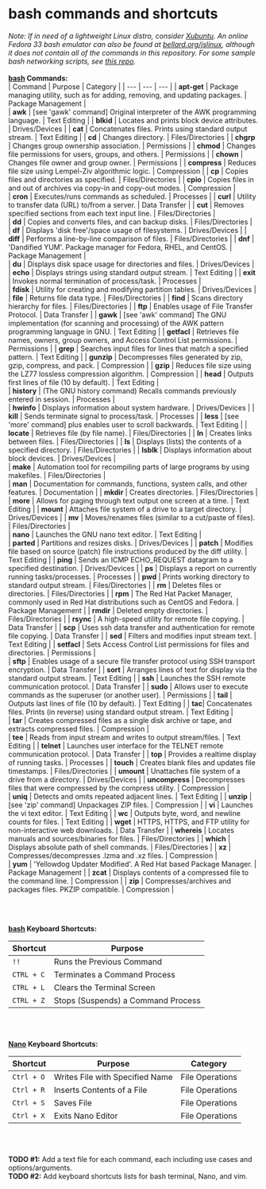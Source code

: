 # bash commands and shortcuts 
*Note: If in need of a lightweight Linux distro, consider [Xubuntu](https://xubuntu.org/tour/). An online Fedora 33 bash emulator can also be found at [bellard.org/jslinux](https://bellard.org/jslinux/), although it does not contain all of the commands in this repository. For some sample bash networking scripts, see [this repo](https://github.com/chaseofthejungle/bash-networking-scripts).*
<br /><br />
**[bash](https://www.gnu.org/software/bash/) Commands:**  
| Command | Purpose | Category |
| --- | --- | --- |
| **apt-get** | Package managing utility, such as for adding, removing, and updating packages. | Package Management |  
| **awk** | [see 'gawk' command] Original interpreter of the AWK programming language. | Text Editing |
| **blkid** | Locates and prints block device attributes. |  Drives/Devices |
| **cat** | Concatenates files. Prints using standard output stream. | Text Editing |
| **cd** | Changes directory. | Files/Directories |
| **chgrp** | Changes group ownership association. | Permissions |
| **chmod** | Changes file permissions for users, groups, and others. | Permissions |
| **chown** | Changes file owner and group owner. | Permissions |
| **compress** | Reduces file size using Lempel-Ziv algorithmic logic. | Compression |
| **cp** | Copies files and directories as specified. | Files/Directories |
| **cpio** | Copies files in and out of archives via copy-in and copy-out modes. | Compression |  
| **cron** | Executes/runs commands as scheduled. | Processes | 
| **curl** | Utility to transfer data (URL) to/from a server. | Data Transfer |
| **cut** | Removes specified sections from each text input line. | Files/Directories |  
| **dd** | Copies and converts files, and can backup disks. | Files/Directories |  
| **df** | Displays 'disk free'/space usage of filesystems. | Drives/Devices |
| **diff** | Performs a line-by-line comparison of files. | Files/Directories |
| **dnf** | 'Dandified YUM'. Package manager for Fedora, RHEL, and CentOS. | Package Management |  
| **du** | Displays disk space usage for directories and files. | Drives/Devices |
| **echo** | Displays strings using standard output stream. | Text Editing | 
| **exit** | Invokes normal termination of process/task. | Processes |  
| **fdisk** | Utility for creating and modifying partition tables. | Drives/Devices |
| **file** | Returns file data type. | Files/Directories |
| **find** | Scans directory hierarchy for files. | Files/Directories |
| **ftp** | Enables usage of File Transfer Protocol. | Data Transfer |
| **gawk** | [see 'awk' command] The GNU implementation (for scanning and processing) of the AWK pattern programming language in GNU. | Text Editing |
| **getfacl** | Retrieves file names, owners, group owners, and Access Control List permissions. | Permissions |
| **grep** | Searches input files for lines that match a specified pattern. | Text Editing |
| **gunzip** | Decompresses files generated by zip, gzip, compress, and pack. | Compression |
| **gzip** | Reduces file size using the LZ77 lossless compression algorithm. | Compression |
| **head** | Outputs first lines of file (10 by default). | Text Editing |  
| **history** | (The GNU history command) Recalls commands previously entered in session. | Processes |  
| **hwinfo** | Displays information about system hardware. | Drives/Devices |
| **kill** | Sends terminate signal to process/task. | Processes |
| **less** | [see 'more' command] plus enables user to scroll backwards. | Text Editing |
| **locate** | Retrieves file (by file name). | Files/Directories |
| **ln** | Creates links between files. | Files/Directories |
| **ls** | Displays (lists) the contents of a specified directory. | Files/Directories |
| **lsblk** | Displays information about block devices. | Drives/Devices |  
| **make** | Automation tool for recompiling parts of large programs by using makefiles. | Files/Directories |  
| **man** | Documentation for commands, functions, system calls, and other features. | Documentation |
| **mkdir** | Creates directories. | Files/Directories |
| **more** | Allows for paging through text output one screen at a time. | Text Editing |
| **mount** | Attaches file system of a drive to a target directory. | Drives/Devices |
| **mv** | Moves/renames files (similar to a cut/paste of files). | Files/Directories |  
| **nano** | Launches the GNU nano text editor. | Text Editing |  
| **parted** | Partitions and resizes disks. | Drives/Devices |
| **patch** | Modifies file based on source (patch) file instructions produced by the diff utility. | Text Editing |
| **ping** | Sends an ICMP ECHO_REQUEST datagram to a specified destination. | Drives/Devices |
| **ps** | Displays a report on currently running tasks/processes. | Processes |
| **pwd** | Prints working directory to standard output stream. | Files/Directories |
| **rm** | Deletes files or directories. | Files/Directories |
| **rpm** | The Red Hat Packet Manager, commonly used in Red Hat distributions such as CentOS and Fedora. | Package Management |
| **rmdir** | Deleted empty directories. | Files/Directories |
| **rsync** | A high-speed utility for remote file copying. | Data Transfer |
| **scp** | Uses ssh data transfer and authentication for remote file copying. | Data Transfer |
| **sed** | Filters and modifies input stream text. | Text Editing |
| **setfacl** | Sets Access Control List permissions for files and directories. | Permissions |  
| **sftp** | Enables usage of a secure file transfer protocol using SSH transport encryption. | Data Transfer |
| **sort** | Arranges lines of text for display via the standard output stream. | Text Editing |
| **ssh** | Launches the SSH remote communication protocol. | Data Transfer |
| **sudo** | Allows user to execute commands as the superuser (or another user). | Permissions |
| **tail** | Outputs last lines of file (10 by default). | Text Editing |
| **tac**| Concatenates files. Prints (in reverse) using standard output stream. | Text Editing |  
| **tar** | Creates compressed files as a single disk archive or tape, and extracts compressed files. | Compression |  
| **tee** | Reads from input stream and writes to output stream/files. | Text Editing |
| **telnet** | Launches user interface for the TELNET remote communication protocol. |  Data Transfer |
| **top** | Provides a realtime display of running tasks. | Processes |
| **touch** | Creates blank files and updates file timestamps. | Files/Directories |
| **umount** | Unattaches file system of a drive from a directory. | Drives/Devices |
| **uncompress** | Decompresses files that were compressed by the compress utility. | Compression |  
| **uniq** | Detects and omits repeated adjacent lines. | Text Editing |
| **unzip** | [see 'zip' command] Unpackages ZIP files. | Compression |
| **vi** | Launches the vi text editor. | Text Editing |
| **wc** | Outputs byte, word, and newline counts for files. | Text Editing |
| **wget** | HTTPS, HTTPS, and FTP utility for non-interactive web downloads. | Data Transfer |
| **whereis** | Locates manuals and sources/binaries for files. | Files/Directories |
| **which** | Displays absolute path of shell commands. | Files/Directories |
| **xz** | Compresses/decompresses .lzma and .xz files. | Compression |  
| **yum** | 'Yellowdog Updater Modified'. A Red Hat based Package Manager. | Package Management |
| **zcat** | Displays contents of a compressed file to the command line. | Compression |
| **zip** | Compresses/archives and packages files. PKZIP compatible. | Compression |

<br /><br />

**[bash](https://www.gnu.org/software/bash/) Keyboard Shortcuts:**  
  
| Shortcut | Purpose |  
| --- | --- |  
| `!!` | Runs the Previous Command |  
| `CTRL + C` | Terminates a Command Process |  
| `CTRL + L` | Clears the Terminal Screen |  
| `CTRL + Z` | Stops (Suspends) a Command Process |

<br /><br />

**[Nano](https://www.nano-editor.org/dist/latest/faq.html) Keyboard Shortcuts:**

| Shortcut | Purpose | Category |
| --- | --- | --- |  
| `Ctrl + O` | Writes File with Specified Name | File Operations |
| `Ctrl + R` | Inserts Contents of a File | File Operations |
| `Ctrl + S` | Saves File | File Operations |
| `Ctrl + X` | Exits Nano Editor | File Operations |

<br /><br />

**TODO #1:** Add a text file for each command, each including use cases and options/arguments.  
**TODO #2:** Add keyboard shortcuts lists for bash terminal, Nano, and vim.  
